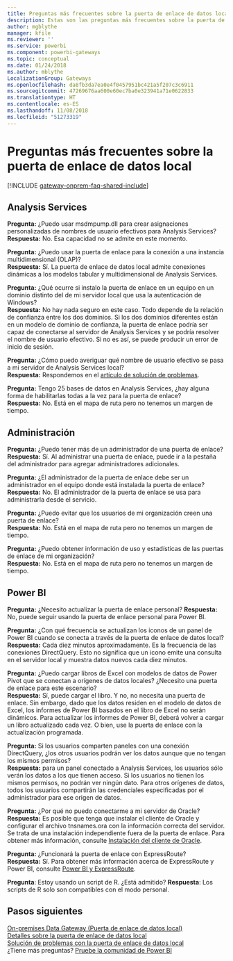 ```yaml
---
title: Preguntas más frecuentes sobre la puerta de enlace de datos local
description: Estas son las preguntas más frecuentes sobre la puerta de enlace de datos local. Aquí se reúnen en un solo lugar las preguntas más frecuentes sobre la puerta de enlace.
author: mgblythe
manager: kfile
ms.reviewer: ''
ms.service: powerbi
ms.component: powerbi-gateways
ms.topic: conceptual
ms.date: 01/24/2018
ms.author: mblythe
LocalizationGroup: Gateways
ms.openlocfilehash: da8fb3da7ea0e4f0457951bc421a5f207c3c6911
ms.sourcegitcommit: 47269676aa600e60ec7ba0e323941a71e0622833
ms.translationtype: HT
ms.contentlocale: es-ES
ms.lasthandoff: 11/08/2018
ms.locfileid: "51273319"
---
```

# <a name="on-premises-data-gateway-faq"></a>Preguntas más frecuentes sobre la puerta de enlace de datos local
<!-- Shared FAQ shared Include -->
[!INCLUDE [gateway-onprem-faq-shared-include](./includes/gateway-onprem-faq-shared-include.md)]

## <a name="analysis-services"></a>Analysis Services
**Pregunta:** ¿Puedo usar msdmpump.dll para crear asignaciones personalizadas de nombres de usuario efectivos para Analysis Services?  
**Respuesta:** No. Esa capacidad no se admite en este momento.

**Pregunta:** ¿Puedo usar la puerta de enlace para la conexión a una instancia multidimensional (OLAP)?  
**Respuesta:** Sí. La puerta de enlace de datos local admite conexiones dinámicas a los modelos tabular y multidimensional de Analysis Services.

**Pregunta:** ¿Qué ocurre si instalo la puerta de enlace en un equipo en un dominio distinto del de mi servidor local que usa la autenticación de Windows?  
**Respuesta:** No hay nada seguro en este caso. Todo depende de la relación de confianza entre los dos dominios. Si los dos dominios diferentes están en un modelo de dominio de confianza, la puerta de enlace podría ser capaz de conectarse al servidor de Analysis Services y se podría resolver el nombre de usuario efectivo. Si no es así, se puede producir un error de inicio de sesión.

**Pregunta:** ¿Cómo puedo averiguar qué nombre de usuario efectivo se pasa a mi servidor de Analysis Services local?  
**Respuesta:** Respondemos en el [artículo de solución de problemas](service-gateway-onprem-tshoot.md).

**Pregunta:** Tengo 25 bases de datos en Analysis Services, ¿hay alguna forma de habilitarlas todas a la vez para la puerta de enlace?  
**Respuesta:** No. Está en el mapa de ruta pero no tenemos un margen de tiempo.

## <a name="administration"></a>Administración
**Pregunta:** ¿Puedo tener más de un administrador de una puerta de enlace?  
**Respuesta:** Sí. Al administrar una puerta de enlace, puede ir a la pestaña del administrador para agregar administradores adicionales.

**Pregunta:** ¿El administrador de la puerta de enlace debe ser un administrador en el equipo donde está instalada la puerta de enlace?  
**Respuesta:** No. El administrador de la puerta de enlace se usa para administrarla desde el servicio.

**Pregunta:** ¿Puedo evitar que los usuarios de mi organización creen una puerta de enlace?  
**Respuesta:** No. Está en el mapa de ruta pero no tenemos un margen de tiempo.

**Pregunta:** ¿Puedo obtener información de uso y estadísticas de las puertas de enlace de mi organización?  
**Respuesta:** No. Está en el mapa de ruta pero no tenemos un margen de tiempo.

## <a name="power-bi"></a>Power BI
**Pregunta:** ¿Necesito actualizar la puerta de enlace personal?
**Respuesta:** No, puede seguir usando la puerta de enlace personal para Power BI.

**Pregunta:** ¿Con qué frecuencia se actualizan los iconos de un panel de Power BI cuando se conecta a través de la puerta de enlace de datos local?  
**Respuesta:** Cada diez minutos aproximadamente. Es la frecuencia de las conexiones DirectQuery. Esto no significa que un icono emite una consulta en el servidor local y muestra datos nuevos cada diez minutos.

**Pregunta:** ¿Puedo cargar libros de Excel con modelos de datos de Power Pivot que se conectan a orígenes de datos locales? ¿Necesito una puerta de enlace para este escenario?  
**Respuesta:** Sí, puede cargar el libro. Y no, no necesita una puerta de enlace. Sin embargo, dado que los datos residen en el modelo de datos de Excel, los informes de Power BI basados en el libro de Excel no serán dinámicos. Para actualizar los informes de Power BI, deberá volver a cargar un libro actualizado cada vez. O bien, use la puerta de enlace con la actualización programada.

**Pregunta:** Si los usuarios comparten paneles con una conexión DirectQuery, ¿los otros usuarios podrán ver los datos aunque que no tengan los mismos permisos?  
**Respuesta:** para un panel conectado a Analysis Services, los usuarios sólo verán los datos a los que tienen acceso. Si los usuarios no tienen los mismos permisos, no podrán ver ningún dato. Para otros orígenes de datos, todos los usuarios compartirán las credenciales especificadas por el administrador para ese origen de datos.

**Pregunta:** ¿Por qué no puedo conectarme a mi servidor de Oracle?  
**Respuesta:** Es posible que tenga que instalar el cliente de Oracle y configurar el archivo tnsnames.ora con la información correcta del servidor. Se trata de una instalación independiente fuera de la puerta de enlace. Para obtener más información, consulte [Instalación del cliente de Oracle](service-gateway-onprem-manage-oracle.md#installing-the-oracle-client).

**Pregunta:** ¿Funcionará la puerta de enlace con ExpressRoute?  
**Respuesta:** Sí. Para obtener más información acerca de ExpressRoute y Power BI, consulte [Power BI y ExpressRoute](service-admin-power-bi-expressroute.md).

**Pregunta**: Estoy usando un script de R. ¿Está admitido?
**Respuesta**: Los scripts de R solo son compatibles con el modo personal.

## <a name="next-steps"></a>Pasos siguientes
[On-premises Data Gateway (Puerta de enlace de datos local)](service-gateway-onprem.md)  
[Detalles sobre la puerta de enlace de datos local](service-gateway-onprem-indepth.md)  
[Solución de problemas con la puerta de enlace de datos local](service-gateway-onprem-tshoot.md)  
¿Tiene más preguntas? [Pruebe la comunidad de Power BI](http://community.powerbi.com/)

